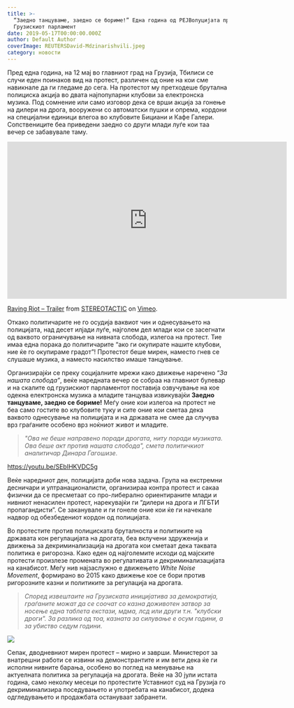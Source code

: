 ```yaml
---
title: >-
  “Заедно танцуваме, заедно се бориме!” Една година од РЕЈВолуцијата пред
  Грузискиот парламент
date: 2019-05-17T00:00:00.000Z
author: Default Author
coverImage: REUTERSDavid-Mdzinarishvili.jpeg
category: новости
---
```


Пред една година, на 12 мај во главниот град на Грузија, Тбилиси се случи еден поинаков вид на протест, различен од оние на кои сме навикнале да ги гледаме до сега. На протестот му претходеше брутална полициска акција во двата најпопуларни клубови за електронска музика. Под сомнение или само изговор дека се врши акција за гонење на дилери на дрога, вооружени со автоматски пушки и опрема, кордони на специјални единици влегоа во клубовите Бициани и Кафе Галери. Сопствениците беа приведени заедно со други млади луѓе кои таа вечер се забавувале таму.

<iframe src="https://player.vimeo.com/video/335683026" width="640" height="360" frameborder="0" allow="autoplay; fullscreen" allowfullscreen></iframe>

[Raving Riot – Trailer](https://vimeo.com/335683026) from [STEREOTACTIC](https://vimeo.com/stereotactic) on [Vimeo](https://vimeo.com).

Откако политичарите не го осудија ваквиот чин и однесувањето на полицијата, над десет илјади луѓе, најголем дел млади кои се засегнати од ваквото ограничување на нивната слобода, излегоа на протест. Тие имаа една порака до политичарите “ако ги окупирате нашите клубови, ние ќе го окупираме градот”! Протестот беше мирен, наместо гнев се слушаше музика, а наместо насилство имаше танцување.

Организирајќи се преку социјалните мрежи како движење наречено “_За нашата слобода”_, веќе наредната вечер се собраа на главниот булевар и на скалите од грузискиот парламентот поставија озвучување на кое одекна електронска музика а младите танцуваа извикувајќи **Заедно танцуваме, заедно се бориме!** Меѓу оние кои излегоа на протест не беа само гостите во клубовите туку и сите оние кои сметаа дека ваквото однесување на полицијата и на државата не смее да случува врз граѓаните особено врз ноќниот живот и младите.

> _"Ова не беше направено поради дрогата, ниту поради музиката. Ова беше акт против нашата слобода", смета политичкиот аналитичар Динара Гагошизе._

https://youtu.be/SEbIHKVDC5g

Веќе наредниот ден, полицијата доби нова задача. Група на екстремни десничари и ултранационалисти, организираа контра протест и сакаа физички да се пресметаат со про-либерално ориентираните млади и нивниот ненасилен протест, нарекувајќи ги “дилери на дрога и ЛГБТИ пропагандисти”. Се заканувале и ги гонеле оние кои ќе ги начекале надвор од обезбедениот кордон од полицијата.

Во протестите против полициската бруталноста и политиките на државата кон регулацијата на дрогата, беа вклучени здруженија и движења за декриминализација на дрогата кои сметаат дека таквата политика е ригорозна. Како еден од најголемите исходи од мајските протести произлезе промената во регулативата и декриминализацијата на канабисот. Меѓу нив најзаслужно е движењето _White Noise Movement_, формирано во 2015 како движење кое се бори против ригорозните казни и политиките за регулација на дрогата.

> _Според извештаите на Грузиската иницијатива за демократија, граѓаните можат да се соочат со казна доживотен затвор за носење една таблета екстази, мдма, лсд или други т.н. "клубски дроги". За разлика од тоа, казната за силување е осум години, а за убиство седум години._

![](http://libertaniabackup.local/wp-content/uploads/2019/05/https-www.huckmag.comperspectivesactivism-2inside-georgias-rave-revolution-1-1024x670.jpg)

Сепак, дводневниот мирен протест – мирно и заврши. Министерот за внатрешни работи се извини на демонстрантите и им вети дека ќе ги исполни нивните барања, особено во поглед на менување на актуелната политика за регулација на дрогата. Веќе на 30 јули истата година, само неколку месеци по протестите Уставниот суд на Грузија го декриминализира поседувањето и употребата на канабисот, додека одгледувањето и продажбата остануваат забранети.
